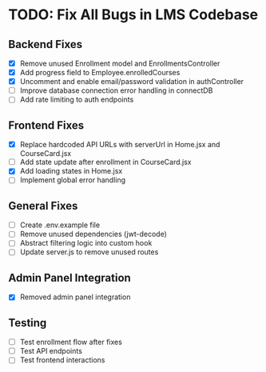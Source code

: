 # TODO: Fix All Bugs in LMS Codebase

## Backend Fixes
- [x] Remove unused Enrollment model and EnrollmentsController
- [x] Add progress field to Employee.enrolledCourses
- [x] Uncomment and enable email/password validation in authController
- [ ] Improve database connection error handling in connectDB
- [ ] Add rate limiting to auth endpoints

## Frontend Fixes
- [x] Replace hardcoded API URLs with serverUrl in Home.jsx and CourseCard.jsx
- [ ] Add state update after enrollment in CourseCard.jsx
- [x] Add loading states in Home.jsx
- [ ] Implement global error handling

## General Fixes
- [ ] Create .env.example file
- [ ] Remove unused dependencies (jwt-decode)
- [ ] Abstract filtering logic into custom hook
- [ ] Update server.js to remove unused routes

## Admin Panel Integration
- [x] Removed admin panel integration

## Testing
- [ ] Test enrollment flow after fixes
- [ ] Test API endpoints
- [ ] Test frontend interactions

